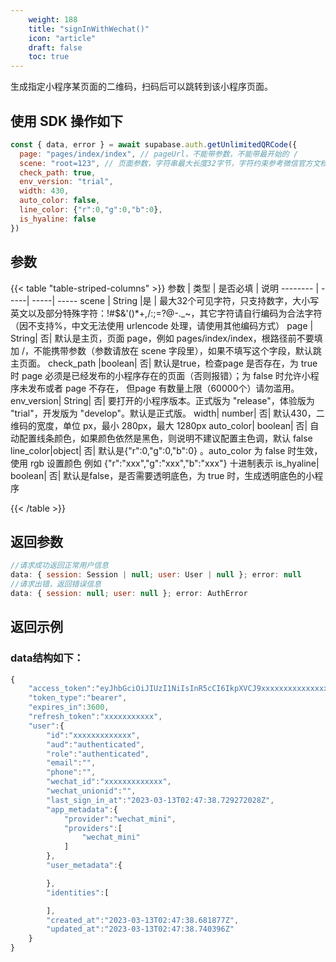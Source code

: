 ```yaml
---
    weight: 188
    title: "signInWithWechat()"
    icon: "article"
    draft: false
    toc: true
---
```


生成指定小程序某页面的二维码，扫码后可以跳转到该小程序页面。

## 使用 SDK 操作如下

```js
const { data, error } = await supabase.auth.getUnlimitedQRCode({
  page: "pages/index/index", // pageUrl，不能带参数，不能带最开始的 / 
  scene: "root=123", // 页面参数，字符串最大长度32字节，字符约束参考微信官方文档
  check_path: true,
  env_version: "trial",
  width: 430,
  auto_color: false,
  line_color: {"r":0,"g":0,"b":0},
  is_hyaline: false
})
```


## 参数


{{< table "table-striped-columns" >}}
参数   | 类型 | 是否必填 | 说明
-------- | -----| -----| -----
scene | String |是 | 最大32个可见字符，只支持数字，大小写英文以及部分特殊字符：!#$&'()*+,/:;=?@-._~，其它字符请自行编码为合法字符（因不支持%，中文无法使用 urlencode 处理，请使用其他编码方式）
page | String| 否| 默认是主页，页面 page，例如 pages/index/index，根路径前不要填加 /，不能携带参数（参数请放在 scene 字段里），如果不填写这个字段，默认跳主页面。
check_path  |boolean| 否| 默认是true，检查page 是否存在，为 true 时 page 必须是已经发布的小程序存在的页面（否则报错）；为 false 时允许小程序未发布或者 page 不存在， 但page 有数量上限（60000个）请勿滥用。
env_version| String| 否| 要打开的小程序版本。正式版为 "release"，体验版为 "trial"，开发版为 "develop"。默认是正式版。
width| number| 否| 默认430，二维码的宽度，单位 px，最小 280px，最大 1280px
auto_color| boolean| 否| 自动配置线条颜色，如果颜色依然是黑色，则说明不建议配置主色调，默认 false
line_color|object| 否| 默认是{"r":0,"g":0,"b":0} 。auto_color 为 false 时生效，使用 rgb 设置颜色 例如 {"r":"xxx","g":"xxx","b":"xxx"} 十进制表示
is_hyaline| boolean| 否| 默认是false，是否需要透明底色，为 true 时，生成透明底色的小程序

{{< /table >}}

## 返回参数

```js
//请求成功返回正常用户信息
data: { session: Session | null; user: User | null }; error: null 
//请求出错，返回错误信息
data: { session: null; user: null }; error: AuthError 

```

## 返回示例

### data结构如下：


  
```js
{
    "access_token":"eyJhbGciOiJIUzI1NiIsInR5cCI6IkpXVCJ9xxxxxxxxxxxxxxxxxxxxxxxx",
    "token_type":"bearer",
    "expires_in":3600,
    "refresh_token":"xxxxxxxxxxx",
    "user":{
        "id":"xxxxxxxxxxxxx",
        "aud":"authenticated",
        "role":"authenticated",
        "email":"",
        "phone":"",
        "wechat_id":"xxxxxxxxxxxxx",
        "wechat_unionid":"",
        "last_sign_in_at":"2023-03-13T02:47:38.729272028Z",
        "app_metadata":{
            "provider":"wechat_mini",
            "providers":[
                "wechat_mini"
            ]
        },
        "user_metadata":{

        },
        "identities":[

        ],
        "created_at":"2023-03-13T02:47:38.681877Z",
        "updated_at":"2023-03-13T02:47:38.740396Z"
    }
}

```